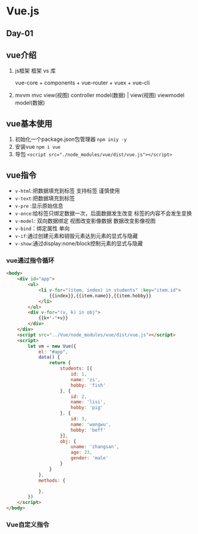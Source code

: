 # Vue.js

## Day-01

## vue介绍

1. js框架  框架 vs 库

   vue-core + components + vue-router + vuex + vue-cli
2. mvvm
    mvc
    view(视图)    controller    model(数据)
      |
    view(视图)    viewmodel   model(数据)

## vue基本使用

1. 初始化一个package.json包管理器
   `npm iniy -y`
2. 安装vue
   `npm i vue`
3. 导包
   `<script src="./node_modules/vue/dist/vue.js"></script>`

## vue指令

- `v-html`:把数据填充到标签  支持标签  谨慎使用
- `v-text`:把数据填充到标签
- `v-pre` :显示原始信息
- `v-once`:给标签只绑定数据一次，后面数据发生改变 标签的内容不会发生变换
- `v-model`: 双向数据绑定   视图改变影像数据 数据改变影像视图
- `v-bind`：绑定属性 单向
- `v-if`:通过创建元素和销毁元素达到元素的显式与隐藏
- `v-show`:通过display:none/block控制元素的显式与隐藏

### vue通过指令循环

```html
<body>
    <div id="app">
        <ul>
            <li v-for="(item, index) in students" :key="item.id">
                {{index}},{{item.name}},{{item.hobby}}
			</li>
        </ul>
        <div v-for="(v, k) in obj">
            {{k+'-'+v}}
        </div>
    </div>
    <script src="../Vue/node_modules/vue/dist/vue.js"></script>
    <script>
        let vm = new Vue({
            el: "#app",
            data() {
                return {
                    students: [{
                        id: 1,
                        name: 'zs',
                        hobby: 'fish'
                    }, {
                        id: 2,
                        name: 'lisi',
                        hobby: 'pig'
                    }, {
                        id: 3,
                        name: 'wangwu',
                        hobby: 'beff'
                    }],
                    obj: {
                        uname: 'zhangsan',
                        age: 23,
                        gender: 'male'
                    }
                }
            },
            methods: {

            },
        })
    </script>
</body>
```

### Vue自定义指令

```html	

```

